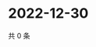 # 2022-12-30

共 0 条

<!-- BEGIN WEIBO -->
<!-- 最后更新时间 Fri Dec 30 2022 21:17:50 GMT+0800 (China Standard Time) -->

<!-- END WEIBO -->
